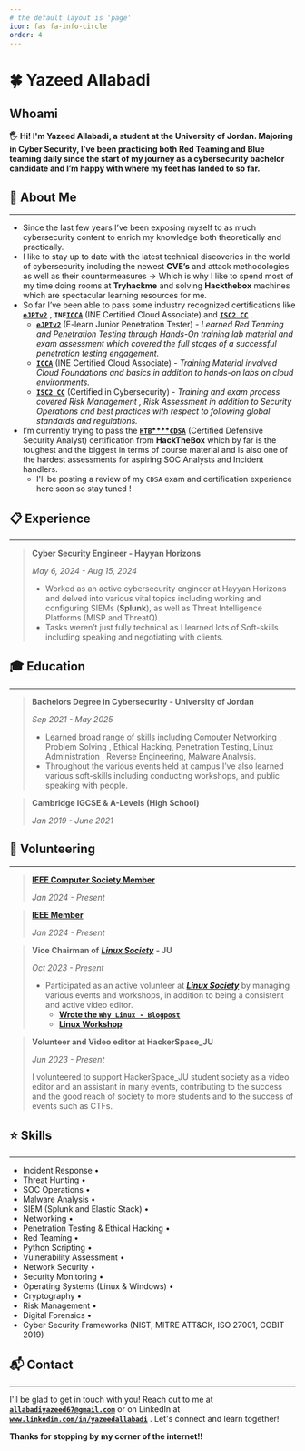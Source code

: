 ```yaml
---
# the default layout is 'page'
icon: fas fa-info-circle
order: 4
---
```


# 🍀 Yazeed Allabadi

## Whoami

**🖐️ Hi! I'm Yazeed Allabadi, a student at the University of Jordan. Majoring in Cyber Security, I’ve been practicing both Red Teaming and Blue teaming daily since the start of my journey as a cybersecurity bachelor candidate and I’m happy with where my feet has landed to so far.**

## 💭 About Me

***

* Since the last few years I’ve been exposing myself to as much cybersecurity content to enrich my knowledge both theoretically and practically.
* I like to stay up to date with the latest technical discoveries in the world of cybersecurity including the newest **CVE’s** and attack methodologies as well as their countermeasures → Which is why I like to spend most of my time doing rooms at **Tryhackme** and solving **Hackthebox** machines which are spectacular learning resources for me.
* So far I’ve been able to pass some industry recognized certifications like [**`eJPTv2`**](https://certs.ine.com/d35b58e4-566f-495c-ba16-b202139ccfdc) , **`INE`**[**`ICCA`**](https://certs.ine.com/da7609ba-a883-4a2d-a4b7-11efea176826) (INE Certified Cloud Associate) and [**`ISC2 CC`**](https://www.credly.com/badges/a75656c5-9c50-482d-8fd5-e5adb1b86ea8/public\_url) .
  * [**`eJPTv2`**](https://certs.ine.com/d35b58e4-566f-495c-ba16-b202139ccfdc) (E-learn Junior Penetration Tester) - _Learned Red Teaming and Penetration Testing through Hands-On training lab material and exam assessment which covered the full stages of a successful penetration testing engagement._
  * [**`ICCA`**](https://certs.ine.com/da7609ba-a883-4a2d-a4b7-11efea176826) (INE Certified Cloud Associate) _- Training Material involved Cloud Foundations and basics in addition to hands-on labs on cloud environments._
  * [**`ISC2 CC`**](https://www.credly.com/badges/a75656c5-9c50-482d-8fd5-e5adb1b86ea8/public\_url) (Certified in Cybersecurity) - _Training and exam process covered Risk Management , Risk Assessment in addition to Security Operations and best practices with respect to following global standards and regulations._
* I’m currently trying to pass the [**`HTB`****`CDSA`**](https://academy.hackthebox.com/path/preview/soc-analyst) (Certified Defensive Security Analyst) certification from **HackTheBox** which by far is the toughest and the biggest in terms of course material and is also one of the hardest assessments for aspiring SOC Analysts and Incident handlers.
  * I'll be posting a review of my `CDSA` exam and certification experience here soon so stay tuned !

## 📋 Experience

***

> **Cyber Security Engineer - Hayyan Horizons**
>
> _May 6, 2024 - Aug 15, 2024_
>
> * Worked as an active cybersecurity engineer at Hayyan Horizons and delved into various vital topics including working and configuring SIEMs (**Splunk**), as well as Threat Intelligence Platforms (MISP and ThreatQ).
> * Tasks weren’t just fully technical as I learned lots of Soft-skills including speaking and negotiating with clients.

## 🎓 Education

***

> **Bachelors Degree in Cybersecurity - University of Jordan**
>
> _Sep 2021 - May 2025_
>
> * Learned broad range of skills including Computer Networking , Problem Solving , Ethical Hacking, Penetration Testing, Linux Administration , Reverse Engineering, Malware Analysis.
> * Throughout the various events held at campus I’ve also learned various soft-skills including conducting workshops, and public speaking with people.

> **Cambridge IGCSE & A-Levels (High School)**
>
> _Jan 2019 - June 2021_

## 🌱 Volunteering

***

> [**IEEE Computer Society Member**](https://www.linkedin.com/in/yazeedallabadi/details/volunteering-experiences/1720772556486/single-media-viewer/?type=DOCUMENT\&profileId=ACoAADfPA44BHOFyMsnnfaHwGunH9-nPod\_iQfA)
>
> _Jan 2024 - Present_

> [**IEEE Member**](https://www.linkedin.com/in/yazeedallabadi/details/volunteering-experiences/1720772596296/single-media-viewer?type=DOCUMENT\&profileId=ACoAADfPA44BHOFyMsnnfaHwGunH9-nPod\_iQfA\&lipi=urn%3Ali%3Apage%3Ad\_flagship3\_profile\_view\_base\_volunteering\_experience\_details%3BRztT6Q%2F1TD2q19suVNDArQ%3D%3D)
>
> _Jan 2024 - Present_

> **Vice Chairman of** [_**Linux Society**_](https://linuxsociety.xyz) **- JU**
>
> _Oct 2023 - Present_
>
> * Participated as an active volunteer at [_**Linux Society**_](https://linuxsociety.xyz) by managing various events and workshops, in addition to being a consistent and active video editor.
>   * [**Wrote the `Why Linux - Blogpost`**](https://www.linkedin.com/in/yazeedallabadi/details/volunteering-experiences/293677660/multiple-media-viewer?profileId=ACoAADfPA44BHOFyMsnnfaHwGunH9-nPod\_iQfA\&treasuryMediaId=1718969921032\&type=LINK\&lipi=urn%3Ali%3Apage%3Ad\_flagship3\_profile\_view\_base\_volunteering\_experience\_details%3BRztT6Q%2F1TD2q19suVNDArQ%3D%3D)
>   * [**Linux Workshop**](https://www.linkedin.com/in/yazeedallabadi/details/volunteering-experiences/293677660/multiple-media-viewer?profileId=ACoAADfPA44BHOFyMsnnfaHwGunH9-nPod\_iQfA\&treasuryMediaId=1705396559773\&type=LINK\&lipi=urn%3Ali%3Apage%3Ad\_flagship3\_profile\_view\_base\_volunteering\_experience\_details%3BRztT6Q%2F1TD2q19suVNDArQ%3D%3D)

> **Volunteer and Video editor at HackerSpace\_JU**
>
> _Jun 2023 - Present_
>
> I volunteered to support HackerSpace\_JU student society as a video editor and an assistant in many events, contributing to the success and the good reach of society to more students and to the success of events such as CTFs.

## ⭐ Skills

***

* Incident Response •&#x20;
* Threat Hunting •&#x20;
* SOC Operations •
* &#x20;Malware Analysis •&#x20;
* SIEM (Splunk and Elastic Stack) •&#x20;
* Networking •&#x20;
* Penetration Testing & Ethical Hacking •&#x20;
* Red Teaming •&#x20;
* Python Scripting •&#x20;
* Vulnerability Assessment •&#x20;
* Network Security •&#x20;
* Security Monitoring •&#x20;
* Operating Systems (Linux & Windows) •&#x20;
* Cryptography •&#x20;
* Risk Management •&#x20;
* Digital Forensics •&#x20;
* Cyber Security Frameworks (NIST, MITRE ATT\&CK, ISO 27001, COBIT 2019)

## 📬 Contact

***

I'll be glad to get in touch with you! Reach out to me at [**`allabadiyazeed67@gmail.com`**](mailto:allabadiyazeed67@gmail.com) or on LinkedIn at [**`www.linkedin.com/in/yazeedallabadi`**](https://www.linkedin.com/in/yazeedallabadi/) . Let's connect and learn together!

**Thanks for stopping by my corner of the internet!!**